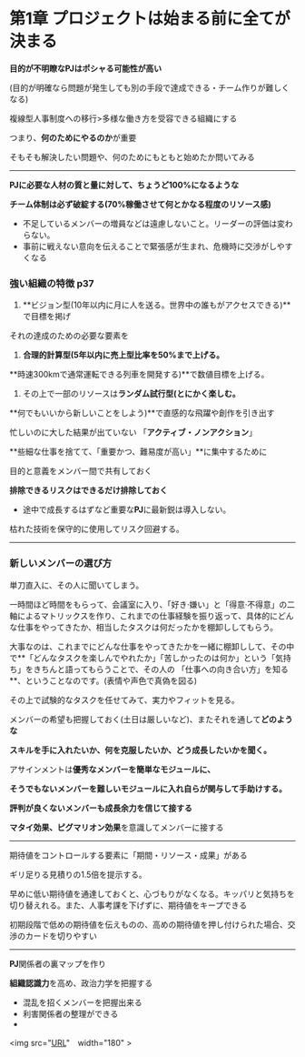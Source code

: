 # 第1章 プロジェクトは始まる前に全てが決まる

**目的が不明瞭なPJはポシャる可能性が高い**

(目的が明確なら問題が発生しても別の手段で達成できる・チーム作りが難しくなる)

複線型人事制度への移行>多様な働き方を受容できる組織にする

つまり、**何のためにやるのか**が重要

そもそも解決したい問題や、何のためにもともと始めたか問いてみる

---

**PJに必要な人材の質と量に対して、ちょうど100%になるような**

**チーム体制は必ず破綻する(70%稼働させて何とかなる程度のリソース感)**

- 不足しているメンバーの増員などは遠慮しないこと。リーダーの評価は変わらない。
- 事前に戦えない意向を伝えることで緊張感が生まれ、危機時に交渉がしやすくなる

### 強い組織の特徴 p37

1. **ビジョン型(10年以内に月に人を送る。世界中の誰もがアクセスできる)**で目標を掲げ

それの達成のための必要な要素を

1. **合理的計算型(5年以内に売上型比率を50%まで上げる。**

**時速300kmで通常運転できる列車を開発する)**で数値目標を上げる。

1. その上で一部のリソースは**ランダム試行型(とにかく楽しむ。**

**何でもいいから新しいことをしよう)**で直感的な飛躍や創作を引き出す

忙しいのに大した結果が出ていない 「**アクティブ・ノンアクション**」

**些細な仕事を捨てて、「重要かつ、難易度が高い」**に集中するために

目的と意義をメンバー間で共有しておく

**排除できるリスクはできるだけ排除しておく**

- 途中で成長するはずなど重要な**PJ**に最新鋭は導入しない。

枯れた技術を保守的に使用してリスク回避する。

---

### 新しいメンバーの選び方

単刀直入に、その人に聞いてしまう。

一時間ほど時間をもらって、会議室に入り、「好き·嫌い」と「得意·不得意」の二軸によるマトリックスを作り、これまでの仕事経験を振り返って、具体的にどんな仕事をやってきたか、相当したタスクは何だったかを棚卸ししてもらう。

大事なのは、これまでにどんな仕事をやってきたかを一緒に棚卸しして、その中で**「どんなタスクを楽しんでやれたか」「苦しかったのは何か」という「気持ち」をきちんと語ってもらうことで、その人の 「仕事への向き合い方」を知る**、ということなのです。(表情や声色で真偽を図る)

その上で試験的なタスクを任せてみて、実力やフィットを見る。

メンバーの希望も把握しておく(土日は厳しいなど)、またそれを通して**どのような**

**スキルを手に入れたいか、何を克服したいか、どう成長したいかを聞く。**

アサインメントは**優秀なメンバーを簡単なモジュールに、**

**そうでもないメンバーを難しいモジュールに入れ自らが関与して手助けする。**

**評判が良くないメンバーも成長余力を信じて接する**

**マタイ効果、ピグマリオン効果**を意識してメンバーに接する

---

期待値をコントロールする要素に「期間・リソース・成果」がある

ギリ足りる見積りの1.5倍を提示する。

早めに低い期待値を通達しておくと、心づもりがなくなる。キッパリと気持ちを切り替えれる。また、人事考課を下げずに、期待値をキープできる

初期段階で低めの期待値を伝えものの、高めの期待値を押し付けられた場合、交渉のカードを切りやすい

---

**PJ**関係者の裏マップを作り

**組織認識力**を高め、政治力学を把握する

- 混乱を招くメンバーを把握出来る
- 利害関係者の整理ができる
- 

<img src="[URL](https://user-images.githubusercontent.com/67790604/180397626-d45688f9-e97c-43c7-a8be-0b7fac093182.jpeg)"　width="180" >

